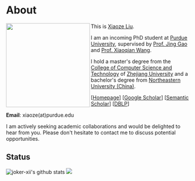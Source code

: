 # About

<a href="url"><img src="https://xz-liu.github.io/img/cat_photo.jpg" align="left" width="230" ></a>
This is [Xiaoze Liu](https://xz-liu.github.io/). 


I am an incoming PhD student at [Purdue University](https://purdue.edu/), supervised by [Prof. Jing Gao](https://engineering.purdue.edu/~jinggao/index.html) and [Prof. Xiaoqian Wang](https://engineering.purdue.edu/~joywang/).

I hold a master's degree from the [College of Computer Science and Technology](http://www.en.cs.zju.edu.cn/) of [Zhejiang University](https://www.zju.edu.cn/) and a bachelor's degree from [Northeastern University (China)](https://www.neu.edu.cn/).


[[Homepage](https://xz-liu.github.io/)]
[[Google Scholar](https://scholar.google.com/citations?hl=zh-TW&user=MaIQOwsAAAAJ&view_op=list_works&sortby=pubdate)]
[[Semantic Scholar](https://www.semanticscholar.org/author/2109052548)]
[[DBLP](https://dblp.uni-trier.de/pid/239/4537.html)]

**Email**: xiaoze(at)purdue.edu

I am actively seeking academic collaborations and would be delighted to hear from you. Please don't hesitate to contact me to discuss potential opportunities.

## Status
![joker-xii's github stats](https://github-readme-stats.vercel.app/api?username=joker-xii)
![](https://github-readme-stats.vercel.app/api/top-langs/?username=joker-xii&layout=compact)
